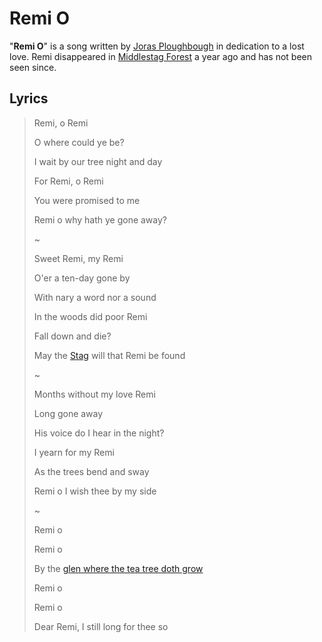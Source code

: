 # Remi O

"**Remi O**" is a song written by [Joras Ploughbough](../../societies/esterfell-accord/citizenry/joras-ploughbough) in dedication to a lost love. Remi disappeared in [Middlestag Forest](../../mote/esterfell/lenya/middlestag-forest) a year ago and has not been seen since.

## Lyrics

> Remi, o Remi
> 
> O where could ye be?
> 
> I wait by our tree night and day
> 
> For Remi, o Remi
> 
> You were promised to me
> 
> Remi o why hath ye gone away?
>
> ~
>
> Sweet Remi, my Remi
> 
> O'er a ten-day gone by
> 
> With nary a word nor a sound
> 
> In the woods did poor Remi
> 
> Fall down and die?
> 
> May the [Stag](../../pantheon/phygius) will that Remi be found
>
> ~
>
> Months without my love Remi
> 
> Long gone away
> 
> His voice do I hear in the night?
> 
> I yearn for my Remi
> 
> As the trees bend and sway
> 
> Remi o I wish thee by my side
>
> ~
>
> Remi o
> 
> Remi o
> 
> By the [glen where the tea tree doth grow](../../societies/esterfell-accord/brier-glen)
> 
> Remi o
> 
> Remi o
> 
> Dear Remi, I still long for thee so
